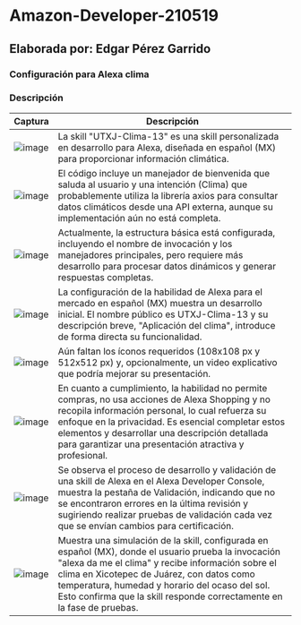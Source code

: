 # Amazon-Developer-210519
## Elaborada por: Edgar Pérez Garrido
### Configuración para Alexa clima

### Descripción
| Captura | Descripción |
|-- |--
|![image](https://github.com/user-attachments/assets/4bde52fa-15d2-403b-bf91-af21dc70e839) |La skill "UTXJ-Clima-13" es una skill personalizada en desarrollo para Alexa, diseñada en español (MX) para proporcionar información climática.|
|![image](https://github.com/user-attachments/assets/4266e94c-9ae8-45bb-bb29-d91f6920caaa) |El código incluye un manejador de bienvenida que saluda al usuario y una intención (Clima) que probablemente utiliza la librería axios para consultar datos climáticos desde una API externa, aunque su implementación aún no está completa.|
|![image](https://github.com/user-attachments/assets/aec8830c-5932-41d3-a00b-8e7fedf2432a) |Actualmente, la estructura básica está configurada, incluyendo el nombre de invocación y los manejadores principales, pero requiere más desarrollo para procesar datos dinámicos y generar respuestas completas.|
|![image](https://github.com/user-attachments/assets/906a57f4-0b70-43ec-99b3-dbae589819e4) |La configuración de la habilidad de Alexa para el mercado en español (MX) muestra un desarrollo inicial. El nombre público es UTXJ-Clima-13 y su descripción breve, "Aplicación del clima", introduce de forma directa su funcionalidad.|
|![image](https://github.com/user-attachments/assets/f652b772-bd0e-4e3e-86ca-0bdb449cb3be) |Aún faltan los íconos requeridos (108x108 px y 512x512 px) y, opcionalmente, un video explicativo que podría mejorar su presentación.|
|![image](https://github.com/user-attachments/assets/ac92ff61-2bf8-4c4c-a3be-4c4bf4035781) |En cuanto a cumplimiento, la habilidad no permite compras, no usa acciones de Alexa Shopping y no recopila información personal, lo cual refuerza su enfoque en la privacidad. Es esencial completar estos elementos y desarrollar una descripción detallada para garantizar una presentación atractiva y profesional.|
|![image](https://github.com/user-attachments/assets/31f6c3d8-ed81-4ae7-a7f8-0fc7e2f28068) |Se observa el proceso de desarrollo y validación de una skill de Alexa en el Alexa Developer Console, muestra la pestaña de Validación, indicando que no se encontraron errores en la última revisión y sugiriendo realizar pruebas de validación cada vez que se envían cambios para certificación.|
|![image](https://github.com/user-attachments/assets/cada7f2a-088d-47f5-83e9-f806878ae135) |Muestra una simulación de la skill, configurada en español (MX), donde el usuario prueba la invocación "alexa da me el clima" y recibe información sobre el clima en Xicotepec de Juárez, con datos como temperatura, humedad y horario del ocaso del sol. Esto confirma que la skill responde correctamente en la fase de pruebas.|






